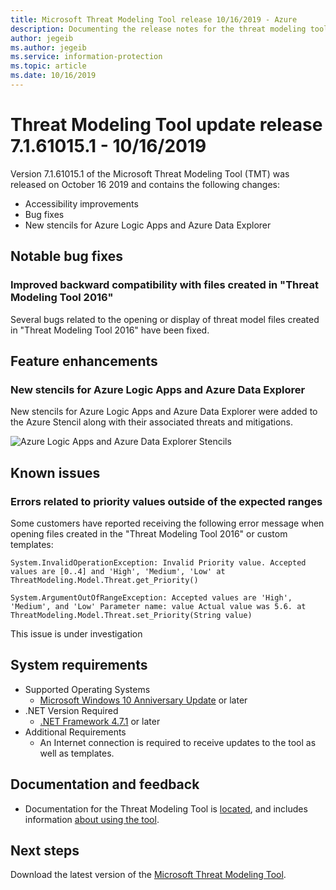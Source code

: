 ```yaml
---
title: Microsoft Threat Modeling Tool release 10/16/2019 - Azure
description: Documenting the release notes for the threat modeling tool release 7.1.61015.1.
author: jegeib
ms.author: jegeib
ms.service: information-protection
ms.topic: article
ms.date: 10/16/2019
---
```


# Threat Modeling Tool update release 7.1.61015.1 - 10/16/2019

Version 7.1.61015.1 of the Microsoft Threat Modeling Tool (TMT) was released on October 16 2019 and contains the following changes:

- Accessibility improvements
- Bug fixes
- New stencils for Azure Logic Apps and Azure Data Explorer

## Notable bug fixes

### Improved backward compatibility with files created in "Threat Modeling Tool 2016"

Several bugs related to the opening or display of threat model files created in "Threat Modeling Tool 2016" have been fixed.

## Feature enhancements

### New stencils for Azure Logic Apps and Azure Data Explorer

New stencils for Azure Logic Apps and Azure Data Explorer were added to the Azure Stencil along with their associated threats and mitigations.

![Azure Logic Apps and Azure Data Explorer Stencils](./media/threat-modeling-tool-releases-71610151/tmt-logic-apps.png)

## Known issues

### Errors related to priority values outside of the expected ranges

Some customers have reported receiving the following error message when opening files created in the "Threat Modeling Tool 2016" or custom templates:

```output
System.InvalidOperationException: Invalid Priority value. Accepted values are [0..4] and 'High', 'Medium', 'Low' at ThreatModeling.Model.Threat.get_Priority()

System.ArgumentOutOfRangeException: Accepted values are 'High', 'Medium', and 'Low' Parameter name: value Actual value was 5.6. at ThreatModeling.Model.Threat.set_Priority(String value)
```

This issue is under investigation

## System requirements

- Supported Operating Systems
  - [Microsoft Windows 10 Anniversary Update](https://blogs.windows.com/windowsexperience/2016/08/02/how-to-get-the-windows-10-anniversary-update/#HTkoK5Zdv0g2F2Zq.97) or later
- .NET Version Required
  - [.NET Framework 4.7.1](https://dotnet.microsoft.com/download/dotnet-framework) or later
- Additional Requirements
  - An Internet connection is required to receive updates to the tool as well as templates.

## Documentation and feedback

- Documentation for the Threat Modeling Tool is [located](./threat-modeling-tool.md), and includes information [about using the tool](./threat-modeling-tool-getting-started.md).

## Next steps

Download the latest version of the [Microsoft Threat Modeling Tool](https://aka.ms/threatmodelingtool).
